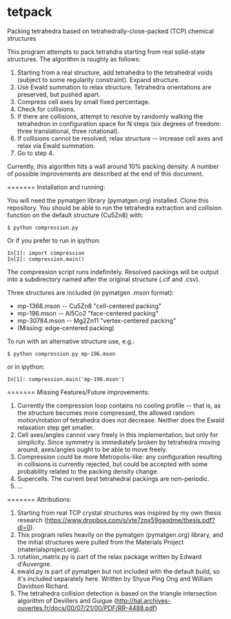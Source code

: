 tetpack
=======

Packing tetrahedra based on tetrahedrally-close-packed (TCP) chemical structures

This program attempts to pack tetrahdra starting from real solid-state structures. The algorithm is roughly as follows:

1. Starting from a real structure, add tetrahedra to the tetrahedral voids (subject to some regularity constraint).  Expand structure.
2. Use Ewald summation to relax structure.  Tetrahedra orientations are preserved, but pushed apart.
3. Compress cell axes by small fixed percentage.
4. Check for collisions.
5. If there are collisions, attempt to resolve by randomly walking the tetrahedron in configuration space for N steps (six degrees of freedom: three translational, three rotational).
6. If collisions cannot be resolved, relax structure -- increase cell axes and relax via Ewald summation.
7. Go to step 4.

Currently, this algorithm hits a wall around 10% packing density.  A number of possible improvements are described at the end of this document.

=======
Installation and running:

You will need the pymatgen library (pymatgen.org) installed.  Clone this repository. You should be able to run the tetrahedra extraction and collision function on the default structure (Cu5Zn8) with:
```
$ python compression.py
```
Or if you prefer to run in ipython:
```
In[1]: import compression
In[2]: compression.main()
```
The compression script runs indefinitely. Resolved packings will be output into a subdirectory named after the original structure (.cif and .csv).

Three structures are included (in pymatgen .mson format):
* mp-1368.mson -- Cu5Zn8 "cell-centered packing"
* mp-196.mson -- Al5Co2 "face-centered packing"
* mp-30784.mson -- Mg2Zn11 "vertex-centered packing"
* (Missing: edge-centered packing)

To run with an alternative structure use, e.g.:
```
$ python compression.py mp-196.mson
```
or in ipython:
```
In[1]: compression.main('mp-196.mson')
```
=======
Missing Features/Future improvements:

1. Currently the compression loop contains no cooling profile -- that is, as the structure becomes more compressed, the allowed random motion/rotation of tetrahedra does not decrease. Neither does the Ewald relaxation step get smaller.
2. Cell axes/angles cannot vary freely in this implementation, but only for simplicity.  Since symmetry is immediately broken by tetrahedra moving around, axes/angles ought to be able to move freely.
3. Compression could be more Metropolis-like: any configuration resulting in collisions is currently rejected, but could be accepted with some probability related to the packing density change.
4. Supercells.  The current best tetrahedral packings are non-periodic.
5. ...

=======
Attributions:

1. Starting from real TCP crystal structures was inspired by my own thesis research (https://www.dropbox.com/s/vte7zpx59gaqdme/thesis.pdf?dl=0).
2. This program relies heavily on the pymatgen (pymatgen.org) library, and the initial structures were pulled from the Materials Project (materialsproject.org).
3. rotation_matrix.py is part of the relax package written by Edward d'Auvergne.
4. ewald.py is part of pymatgen but not included with the default build, so it's included separately here. Written by Shyue Ping Ong and William Davidson Richard.
5. The tetrahedra collision detection is based on the triangle intersection algorithm of Devillers and Guigue  (http://hal.archives-ouvertes.fr/docs/00/07/21/00/PDF/RR-4488.pdf)
